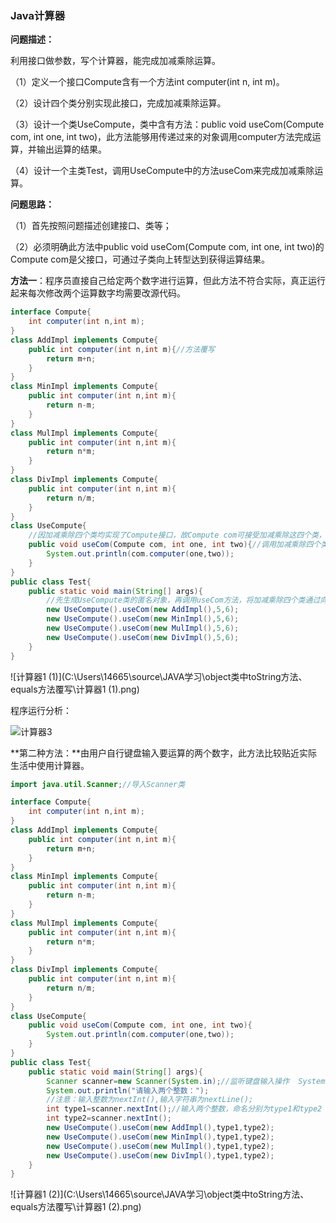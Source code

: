 ### Java计算器

**问题描述：**

利用接口做参数，写个计算器，能完成加减乘除运算。 

（1）定义一个接口Compute含有一个方法int computer(int n, int m)。 

（2）设计四个类分别实现此接口，完成加减乘除运算。 

（3）设计一个类UseCompute，类中含有方法：public void useCom(Compute com, int one, int two)，此方法能够用传递过来的对象调用computer方法完成运算，并输出运算的结果。 

（4）设计一个主类Test，调用UseCompute中的方法useCom来完成加减乘除运算。 

**问题思路：**

（1）首先按照问题描述创建接口、类等；

（2）必须明确此方法中public void useCom(Compute com, int one, int two)的Compute com是父接口，可通过子类向上转型达到获得运算结果。

**方法一**：程序员直接自己给定两个数字进行运算，但此方法不符合实际，真正运行起来每次修改两个运算数字均需要改源代码。

```java
interface Compute{
    int computer(int n,int m);
}
class AddImpl implements Compute{
    public int computer(int n,int m){//方法覆写
        return m+n;
    }
}
class MinImpl implements Compute{
    public int computer(int n,int m){
        return n-m;
    }
}
class MulImpl implements Compute{
    public int computer(int n,int m){
        return n*m;
    }
}
class DivImpl implements Compute{
    public int computer(int n,int m){
        return n/m;
    }
}
class UseCompute{
    //因加减乘除四个类均实现了Compute接口，故Compute com可接受加减乘除这四个类，可通过这四个类向上转型实例化父接口
    public void useCom(Compute com, int one, int two){//调用加减乘除四个类方法，获得运算结果
        System.out.println(com.computer(one,two));
    }
}
public class Test{
    public static void main(String[] args){
        //先生成UseCompute类的匿名对象，再调用useCom方法，将加减乘除四个类通过向上转型实例化父接口对象及两个要运算的数字作为参数传入
        new UseCompute().useCom(new AddImpl(),5,6);
        new UseCompute().useCom(new MinImpl(),5,6);
        new UseCompute().useCom(new MulImpl(),5,6);
        new UseCompute().useCom(new DivImpl(),5,6);
    }
}
```

![计算器1 (1)](C:\Users\14665\source\JAVA学习\object类中toString方法、equals方法覆写\计算器1 (1).png)

程序运行分析：

![计算器3](C:\Users\14665\source\JAVA学习\object类中toString方法、equals方法覆写\计算器3.png)

**第二种方法：**由用户自行键盘输入要运算的两个数字，此方法比较贴近实际生活中使用计算器。

```java
import java.util.Scanner;//导入Scanner类

interface Compute{
    int computer(int n,int m);
}
class AddImpl implements Compute{
    public int computer(int n,int m){
        return m+n;
    }
}
class MinImpl implements Compute{
    public int computer(int n,int m){
        return n-m;
    }
}
class MulImpl implements Compute{
    public int computer(int n,int m){
        return n*m;
    }
}
class DivImpl implements Compute{
    public int computer(int n,int m){
        return n/m;
    }
}
class UseCompute{
    public void useCom(Compute com, int one, int two){
        System.out.println(com.computer(one,two));
    }
}
public class Test{
    public static void main(String[] args){
        Scanner scanner=new Scanner(System.in);//监听键盘输入操作  System.in为输入操作
        System.out.println("请输入两个整数：");
        //注意：输入整数为nextInt(),输入字符串为nextLine();
        int type1=scanner.nextInt();//输入两个整数，命名分别为type1和type2
        int type2=scanner.nextInt();
        new UseCompute().useCom(new AddImpl(),type1,type2);
        new UseCompute().useCom(new MinImpl(),type1,type2);
        new UseCompute().useCom(new MulImpl(),type1,type2);
        new UseCompute().useCom(new DivImpl(),type1,type2);
    }
}
```

![计算器1 (2)](C:\Users\14665\source\JAVA学习\object类中toString方法、equals方法覆写\计算器1 (2).png)